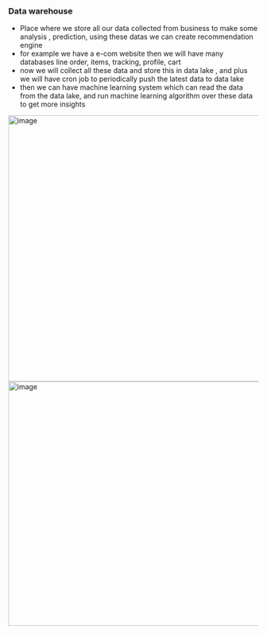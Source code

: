 ### Data warehouse
- Place where we store all our data collected from business to make some analysis , prediction, using these datas we can create recommendation engine 
- for example we have a e-com website then we will have many databases line order, items, tracking, profile, cart
- now we will collect all these data and store this in data lake , and plus we will have cron job to periodically push the latest data to data lake
- then we can have machine learning system which can read the data from the data lake, and run machine learning algorithm over these data to get more insights


<img width="895" height="536" alt="image" src="https://github.com/user-attachments/assets/3a223acd-30fc-43f0-8a8f-0c15fb86ac7c" />

<img width="920" height="492" alt="image" src="https://github.com/user-attachments/assets/224a68b1-36ac-4090-bcf7-a54e784e4019" />
